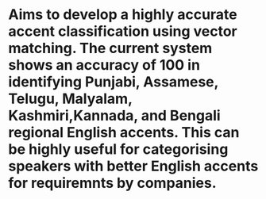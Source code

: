 # Aims to develop a highly accurate accent classification using vector matching. The current system shows an accuracy of 100 in identifying Punjabi, Assamese, Telugu, Malyalam, Kashmiri,Kannada, and Bengali regional English accents. This can be highly useful for categorising speakers with better English accents for requiremnts by companies.